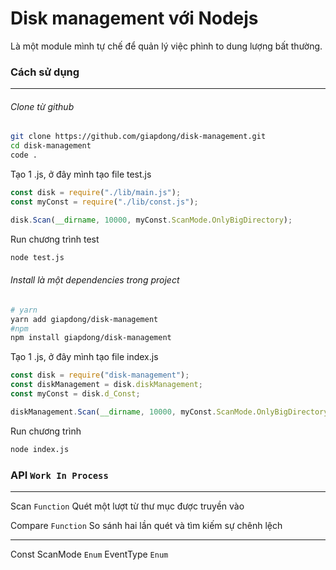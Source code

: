 # Disk management với Nodejs

Là một module mình tự chế để quản lý việc phình to dung lượng bất thường.

### Cách sử dụng

---

###### Clone từ github

```bash
git clone https://github.com/giapdong/disk-management.git
cd disk-management
code .
```

Tạo 1 <file-name>.js, ở đây mình tạo file test.js

```javascript
const disk = require("./lib/main.js");
const myConst = require("./lib/const.js");

disk.Scan(__dirname, 10000, myConst.ScanMode.OnlyBigDirectory);
```

Run chương trình test

```bash
node test.js
```

###### Install là một dependencies trong project

```bash
# yarn
yarn add giapdong/disk-management
#npm
npm install giapdong/disk-management
```

Tạo 1 <file-name>.js, ở đây mình tạo file index.js

```javascript
const disk = require("disk-management");
const diskManagement = disk.diskManagement;
const myConst = disk.d_Const;

diskManagement.Scan(__dirname, 10000, myConst.ScanMode.OnlyBigDirectory);
```

Run chương trình

```bash
node index.js
```

### API `Work In Process`

---

Scan `Function`
Quét một lượt từ thư mục được truyền vào

Compare `Function`
So sánh hai lần quét và tìm kiếm sự chênh lệch

---

Const
ScanMode `Enum`
EventType `Enum`
